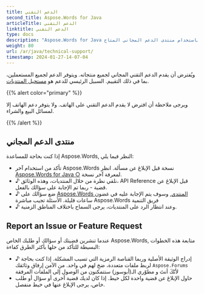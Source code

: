 ```yaml
---
title: الدعم التقني
second_title: Aspose.Words for Java
articleTitle: الدعم التقني
linktitle: الدعم التقني
type: docs
description: "Aspose.Words for Java يوفر الدعم التقني المجاني لجميع المستعملين. يرجى تقديم تقرير عن سؤالكم أو إصداركم أو طلبكم الخاص باستخدام منتدى الدعم المجاني المتاح."
weight: 80
url: /ar/java/technical-support/
timestamp: 2024-01-27-14-07-04
---
```


ويُفترض أن يقدم الدعم التقني المجاني لجميع منتجاته. ويتوفر الدعم لجميع المستعملين، بما في ذلك التقييم. السبيل الرئيسي للدعم هو [مستحيل المنتديات](https://forum.aspose.com/c/words/8).

{{% alert color="primary" %}}

ويرجى ملاحظة أن افترض لا يقدم الدعم التقني على الهاتف. ولا يتوفر دعم الهاتف إلا لمسائل البيع والشراء.

{{% /alert %}}

## منتدى الدعم المجاني

إذا كنت بحاجة للمساعدة Aspose.Words, النظر فيما يلي:

* تأكد من استخدام آخر Aspose.Words نسخة قبل الإبلاغ عن مسألة. انظر [Aspose.Words for Java ○](https://releases.aspose.com/words/java/) لمعرفة آخر نسخة.
* ♪ نلقي نظرة من خلال المنتديات، وهذه الوثائق، API Reference قبل الإبلاغ عن قضية - ربما تم الإجابة على سؤالك بالفعل.
* ♪ ضع سؤالك على [Aspose.Words المنتدى](https://forum.aspose.com/c/words/8), وسوف يتم الإجابة عليه في غضون ساعات قليلة. الأسئلة تجيب مباشرة Aspose.Words فريق التنمية
* ♪ وعند انتظار الرد على المنتديات، يرجى السماح باختلاف المناطق الزمنية.

## Report an Issue or Feature Request

عندما تنشرين قضيتك أو سؤالك أو طلبك الخاص Aspose.Words, متابعة هذه الخطوات البسيطة للتأكد من حلها بأكثر الطرق كفاءة:

* ♪ إدراج الوثيقة الأصلية وربما القناصة الرمزية التي تسبب المشكلة. إذا كنت بحاجة لربط ملفات متعددة، ضخ لهم في واحد. من الآمن إرفاق وثائقك `Aspose.Forums` لأنّكَ أنتَ و مطوّري الـ(أبوسوز) ستتمكنون من الوصول إلى الملفات المرفقة
* حاول الإبلاغ عن قضية واحدة لكل خيط. إذا كان لديك قضية أخرى أو سؤال أو طلب خاص، يرجى الإبلاغ عنها في خيط منفصل.
